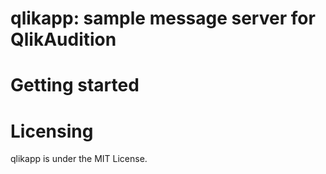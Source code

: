 # qlikapp: sample message server for QlikAudition

# Getting started

# Licensing

qlikapp is under the MIT License.

